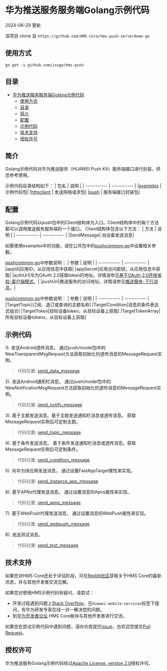 # 华为推送服务服务端Golang示例代码

2024-06-29 更新

该项目 clone 自 `https://github.com/HMS-Core/hms-push-serverdemo-go`

## 使用方式

`go get -u github.com/ixugo/hms-push`

## 目录
- [华为推送服务服务端Golang示例代码](#华为推送服务服务端golang示例代码)
	- [使用方式](#使用方式)
	- [目录](#目录)
	- [简介](#简介)
	- [配置](#配置)
	- [示例代码](#示例代码)
	- [技术支持](#技术支持)
	- [授权许可](#授权许可)

## 简介
Golang示例代码对华为推送服务（HUAWEI Push Kit）服务端接口进行封装，供您参考使用。

示例代码目录结构如下：
| 包名   | 说明 |
| ----------- | ----------- |
|[examples](src/examples) | 示例代码包|
|[httpclient](src/httpclient/httpclient.go) | 发送网络请求包|
|[push](src/push) | 服务端接口封装包|



## 配置
Golang示例代码以push包中的Client结构体为入口。Client结构体中的每个方法都可以调用推送服务服务端的一个接口。
Client结构体包含以下方法：
| 方法   | 说明 |
| ----------- | ----------- |
|SendMessage|   向设备发送消息|

如需使用examples中的功能，请在公共包中的[pushcommon.go](src/examples/common/pushcommon.go)中设置相关参数。

[pushcommon.go](src/examples/common/pushcommon.go)中参数说明：
| 参数   | 说明 |
| ----------- | ----------- |
|appId|应用ID，从应用信息中获取|
|appSecret|应用访问密钥，从应用信息中获取|
|authUrl|华为OAuth 2.0获取token的地址。详情请参见[基于OAuth 2.0开放鉴权-客户端模式](https://developer.huawei.com/consumer/cn/doc/development/HMSCore-Guides/oauth2-0000001212610981)。|
|pushUrl|推送服务的访问地址。详情请参见[推送服务-下行消息](https://developer.huawei.com/consumer/cn/doc/development/HMSCore-Guides/android-server-dev-0000001050040110?ha_source=hms1)。|

[pushcommon.go](src/examples/common/pushcommon.go)中参数说明：
| 参数   | 说明 |
| ----------- | ----------- |
|TargetTopic|订阅、退订或查询的主题名称|
|TargetCondition|消息的条件表达式组合|
|TargetToken|目标设备token，从目标设备上获取|
|TargetTokenArray|所有目标设备tokens，从目标设备上获取|

## 示例代码

1). 发送Android透传消息。
通过push/model包中的NewTransparentMsgRequest方法获取初始化的透传消息的MessageRequest实例。
> 代码位置: [send_data_message](src/examples/send_data_message/main.go)

2). 发送Android通知栏消息。
通过push/model包中的NewNotificationMsgRequest方法获取初始化的透传消息的MessageRequest实例。
> 代码位置: [send_notify_message](src/examples/send_notify_message/main.go)

3). 基于主题发送消息。基于主题发送通知栏消息或透传消息。
获取MessageRequest实例后可定制主题。
> 代码位置: [send_topic_message](src/examples/send_topic_message/main.go)

4). 基于条件发送消息。
基于条件发送通知栏消息或透传消息。获取MessageRequest实例后可定制条件。
> 代码位置: [send_condition_message](src/examples/send_condition_message/main.go)

5). 向华为快应用发送消息。
通过设置FastAppTarget属性来实现。
> 代码位置: [send_instance_app_message](src/examples/send_instance_app_message/main.go)

6). 基于APNs代理发送消息。
通过设置消息的Apns属性来实现。
> 代码位置: [send_apns_message](src/examples/send_apns_message/main.go)

7). 基于WebPush代理发送消息。
通过设置消息的WebPush属性来实现。
> 代码位置: [send_webpush_message](src/examples/send_webpush_message/main.go)

8). 发送测试消息。
> 代码位置: [send_test_message](src/examples/send_test_message/main.go)

## 技术支持
如果您对HMS Core还处于评估阶段，可在[Reddit社区](https://www.reddit.com/r/HuaweiDevelopers/)获取关于HMS Core的最新讯息，并与其他开发者交流见解。

如果您对使用HMS示例代码有疑问，请尝试：
- 开发过程遇到问题上[Stack Overflow](https://stackoverflow.com/questions/tagged/huawei-mobile-services?tab=Votes)，在`huawei-mobile-services`标签下提问，有华为研发专家在线一对一解决您的问题。
- 到[华为开发者论坛](https://developer.huawei.com/consumer/cn/forum/blockdisplay?fid=18?ha_source=hms1) HMS Core板块与其他开发者进行交流。

如果您在尝试示例代码中遇到问题，请向仓库提交[issue](https://github.com/HMS-Core/hms-push-serverdemo-go/issues)，也欢迎您提交[Pull Request](https://github.com/HMS-Core/hms-push-serverdemo-go/pulls)。

## 授权许可
华为推送服务Golang示例代码经过[Apache License, version 2.0](http://www.apache.org/licenses/LICENSE-2.0)授权许可。
